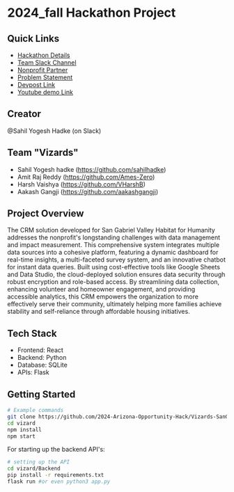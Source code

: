 # 2024_fall Hackathon Project

## Quick Links
- [Hackathon Details](https://www.ohack.dev/hack/2024_fall)
- [Team Slack Channel](https://opportunity-hack.slack.com/app_redirect?channel=dev-tao-ka-samuha)
- [Nonprofit Partner](https://ohack.dev/nonprofit/FUSQQIaQF70ocwcatH9T)
- [Problem Statement](https://ohack.dev/project/pcDVx7FAHQvZSViHbgS7)
- [Devpost Link](https://devpost.com/software/the-vizards)
- [Youtube demo Link](https://www.youtube.com/watch?v=DMXT_8Ei8Hg)

## Creator
@Sahil Yogesh Hadke (on Slack)

## Team "Vizards"
 - Sahil Yogesh hadke (https://github.com/sahilhadke) 
- Amit Raj Reddy (https://github.com/Ames-Zero)
- Harsh Vaishya (https://github.com/VHarshB)
- Aakash Gangji (https://github.com/aakashgangji)

## Project Overview
The CRM solution developed for San Gabriel Valley Habitat for Humanity addresses the nonprofit's longstanding challenges with data management and impact measurement. This comprehensive system integrates multiple data sources into a cohesive platform, featuring a dynamic dashboard for real-time insights, a multi-faceted survey system, and an innovative chatbot for instant data queries. Built using cost-effective tools like Google Sheets and Data Studio, the cloud-deployed solution ensures data security through robust encryption and role-based access. By streamlining data collection, enhancing volunteer and homeowner engagement, and providing accessible analytics, this CRM empowers the organization to more effectively serve their community, ultimately helping more families achieve stability and self-reliance through affordable housing initiatives.

## Tech Stack
- Frontend: React
- Backend: Python
- Database: SQLite
- APIs: Flask


## Getting Started
```bash
# Example commands
git clone https://github.com/2024-Arizona-Opportunity-Hack/Vizards-SanGabrielValleyHabi-SanGabrielValleyHabitatforHumanityImpactMeasurementSystem.git vizard
cd vizard
npm install 
npm start
```
For starting up the backend API's:
```bash
# setting up the API
cd vizard/Backend
pip install -r requirements.txt
flask run #or even python3 app.py
```
